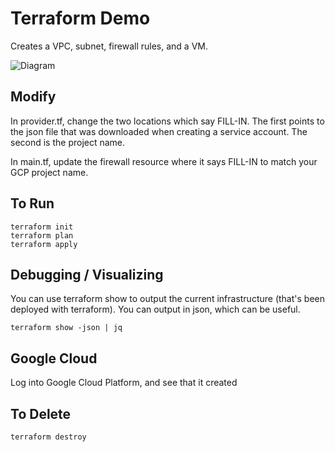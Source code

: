 # Terraform Demo

Creates a VPC, subnet, firewall rules, and a VM.  

![Diagram](mod2-demo1.png)


## Modify
In provider.tf, change the two locations which say FILL-IN.  The first points to the json file that was downloaded when creating a service account.  The second is the project name.

In main.tf, update the firewall resource where it says FILL-IN to match your GCP project name.

## To Run
```
terraform init
terraform plan
terraform apply
```

## Debugging / Visualizing
You can use terraform show to output the current infrastructure (that's been deployed with terraform).  You can output in json, which can be useful.

```
terraform show -json | jq
```

## Google Cloud
Log into Google Cloud Platform, and see that it created 

## To Delete
```
terraform destroy
```
